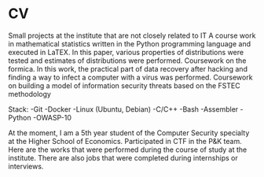 # CV
Small projects at the institute that are not closely related to IT
A course work in mathematical statistics written in the Python programming language and
executed in LaTEX. In this paper, various properties of distributions were tested and
estimates of distributions were performed.
Coursework on the formica. In this work, the practical part of
data recovery after hacking and finding a way to infect a computer with a virus was performed.
Coursework on building a model of information security threats based on the FSTEC methodology

Stack:
-Git
-Docker
-Linux (Ubuntu, Debian)
-C/C++
-Bash
-Assembler
-Python
-OWASP-10

At the moment, I am a 5th year student of the Computer Security specialty at the Higher School of Economics. Participated in CTF in the P&K team.
Here are the works that were performed during the course of study at the institute. There are also jobs that were completed during internships or interviews.
